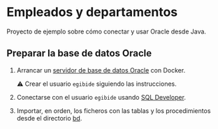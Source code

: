 # Empleados y departamentos

Proyecto de ejemplo sobre cómo conectar y usar Oracle desde Java.

## Preparar la base de datos Oracle

1. Arrancar un [servidor de base de datos Oracle](https://github.com/ijaureguialzo/oracle-docker) con Docker.

   :warning: Crear el usuario `egibide` siguiendo las instrucciones.

2. Conectarse con el usuario `egibide`
   usando [SQL Developer](https://www.oracle.com/es/database/technologies/appdev/sql-developer.html).

3. Importar, en orden, los ficheros con las tablas y los procedimientos desde el directorio [bd](bd).
